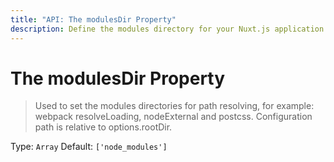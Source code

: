```yaml
---
title: "API: The modulesDir Property"
description: Define the modules directory for your Nuxt.js application
---
```


# The modulesDir Property

> Used to set the modules directories for path resolving, for example: webpack resolveLoading, nodeExternal and postcss. Configuration path is relative to options.rootDir.

Type: `Array`
Default: `['node_modules']`
